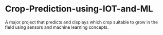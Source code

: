 # Crop-Prediction-using-IOT-and-ML
 A major project that predicts and displays which crop suitable to grow in the field using  sensors and machine learning concepts.
